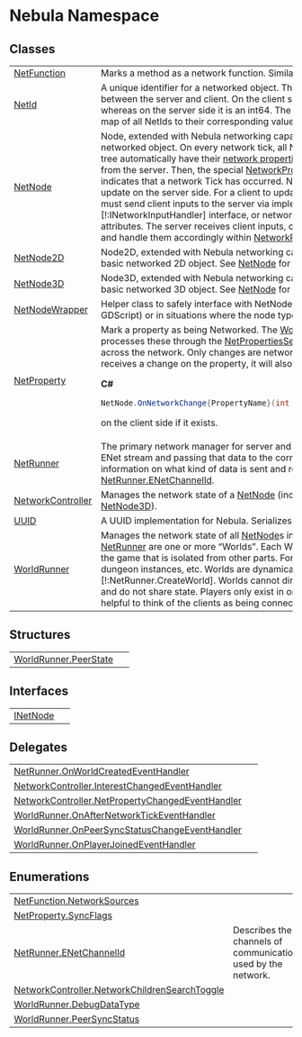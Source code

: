 # Nebula Namespace






## Classes
<table>
<tr>
<td><a href="T_Nebula_NetFunction">NetFunction</a></td>
<td>Marks a method as a network function. Similar to an RPC.</td></tr>
<tr>
<td><a href="T_Nebula_NetId">NetId</a></td>
<td>A unique identifier for a networked object. The NetId for a node is different between the server and client. On the client side, a NetId is only a byte, whereas on the server side it is an int64. The server's <a href="T_Nebula_WorldRunner">WorldRunner</a> keeps a map of all NetIds to their corresponding value on each client for serialization.</td></tr>
<tr>
<td><a href="T_Nebula_NetNode">NetNode</a></td>
<td>Node, extended with Nebula networking capabilities. This is the most basic networked object. On every network tick, all NetNode nodes in the scene tree automatically have their <a href="T_Nebula_NetProperty">network properties</a> updated with the latest data from the server. Then, the special <a href="M_Nebula_NetNode__NetworkProcess">NetworkProcess</a> method is called, which indicates that a network Tick has occurred. Network properties can only update on the server side. For a client to update network properties, they must send client inputs to the server via implementing the [!:INetworkInputHandler] interface, or network function calls via <a href="T_Nebula_NetFunction">NetFunction</a> attributes. The server receives client inputs, can access them via <a href="M_Nebula_NetworkController_GetInput">GetInput()</a>, and handle them accordingly within <a href="M_Nebula_NetNode__NetworkProcess">NetworkProcess</a> to mutate state.</td></tr>
<tr>
<td><a href="T_Nebula_NetNode2D">NetNode2D</a></td>
<td>Node2D, extended with Nebula networking capabilities. This is the most basic networked 2D object. See <a href="T_Nebula_NetNode">NetNode</a> for more information.</td></tr>
<tr>
<td><a href="T_Nebula_NetNode3D">NetNode3D</a></td>
<td>Node3D, extended with Nebula networking capabilities. This is the most basic networked 3D object. See <a href="T_Nebula_NetNode">NetNode</a> for more information.</td></tr>
<tr>
<td><a href="T_Nebula_NetNodeWrapper">NetNodeWrapper</a></td>
<td>Helper class to safely interface with NetNodes across languages (e.g. C#, GDScript) or in situations where the node type is unknown.</td></tr>
<tr>
<td><a href="T_Nebula_NetProperty">NetProperty</a></td>
<td>Mark a property as being Networked. The <a href="T_Nebula_WorldRunner">WorldRunner</a> automatically processes these through the <a href="T_Nebula_Serialization_Serializers_NetPropertiesSerializer">NetPropertiesSerializer</a> to be optimally sent across the network. Only changes are networked. When the NetNode receives a change on the property, it will also attempt to call a method 

**C#**  
``` C#
NetNode.OnNetworkChange{PropertyName}(int tick, T oldValue, T newValue)
```
 on the client side if it exists.</td></tr>
<tr>
<td><a href="T_Nebula_NetRunner">NetRunner</a></td>
<td>The primary network manager for server and client. NetRunner handles the ENet stream and passing that data to the correct objects. For more information on what kind of data is sent and received on what channels, see <a href="T_Nebula_NetRunner_ENetChannelId">NetRunner.ENetChannelId</a>.</td></tr>
<tr>
<td><a href="T_Nebula_NetworkController">NetworkController</a></td>
<td>Manages the network state of a <a href="T_Nebula_NetNode">NetNode</a> (including <a href="T_Nebula_NetNode2D">NetNode2D</a> and <a href="T_Nebula_NetNode3D">NetNode3D</a>).</td></tr>
<tr>
<td><a href="T_Nebula_UUID">UUID</a></td>
<td>A UUID implementation for Nebula. Serializes into 16 bytes.</td></tr>
<tr>
<td><a href="T_Nebula_WorldRunner">WorldRunner</a></td>
<td>Manages the network state of all <a href="T_Nebula_NetNode">NetNode</a>s in the scene. Inside the <a href="T_Nebula_NetRunner">NetRunner</a> are one or more “Worlds”. Each World represents some part of the game that is isolated from other parts. For example, different maps, dungeon instances, etc. Worlds are dynamically created by calling [!:NetRunner.CreateWorld]. Worlds cannot directly interact with each other and do not share state. Players only exist in one World at a time, so it can be helpful to think of the clients as being connected to a World directly.</td></tr>
</table>

## Structures
<table>
<tr>
<td><a href="T_Nebula_WorldRunner_PeerState">WorldRunner.PeerState</a></td>
<td> </td></tr>
</table>

## Interfaces
<table>
<tr>
<td><a href="T_Nebula_INetNode">INetNode</a></td>
<td> </td></tr>
</table>

## Delegates
<table>
<tr>
<td><a href="T_Nebula_NetRunner_OnWorldCreatedEventHandler">NetRunner.OnWorldCreatedEventHandler</a></td>
<td> </td></tr>
<tr>
<td><a href="T_Nebula_NetworkController_InterestChangedEventHandler">NetworkController.InterestChangedEventHandler</a></td>
<td> </td></tr>
<tr>
<td><a href="T_Nebula_NetworkController_NetPropertyChangedEventHandler">NetworkController.NetPropertyChangedEventHandler</a></td>
<td> </td></tr>
<tr>
<td><a href="T_Nebula_WorldRunner_OnAfterNetworkTickEventHandler">WorldRunner.OnAfterNetworkTickEventHandler</a></td>
<td> </td></tr>
<tr>
<td><a href="T_Nebula_WorldRunner_OnPeerSyncStatusChangeEventHandler">WorldRunner.OnPeerSyncStatusChangeEventHandler</a></td>
<td> </td></tr>
<tr>
<td><a href="T_Nebula_WorldRunner_OnPlayerJoinedEventHandler">WorldRunner.OnPlayerJoinedEventHandler</a></td>
<td> </td></tr>
</table>

## Enumerations
<table>
<tr>
<td><a href="T_Nebula_NetFunction_NetworkSources">NetFunction.NetworkSources</a></td>
<td> </td></tr>
<tr>
<td><a href="T_Nebula_NetProperty_SyncFlags">NetProperty.SyncFlags</a></td>
<td> </td></tr>
<tr>
<td><a href="T_Nebula_NetRunner_ENetChannelId">NetRunner.ENetChannelId</a></td>
<td>Describes the channels of communication used by the network.</td></tr>
<tr>
<td><a href="T_Nebula_NetworkController_NetworkChildrenSearchToggle">NetworkController.NetworkChildrenSearchToggle</a></td>
<td> </td></tr>
<tr>
<td><a href="T_Nebula_WorldRunner_DebugDataType">WorldRunner.DebugDataType</a></td>
<td> </td></tr>
<tr>
<td><a href="T_Nebula_WorldRunner_PeerSyncStatus">WorldRunner.PeerSyncStatus</a></td>
<td> </td></tr>
</table>